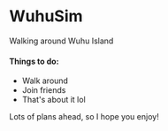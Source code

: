 # WuhuSim
Walking around Wuhu Island
#### Things to do: ####
- Walk around
- Join friends
- That's about it lol

Lots of plans ahead, so I hope you enjoy!
